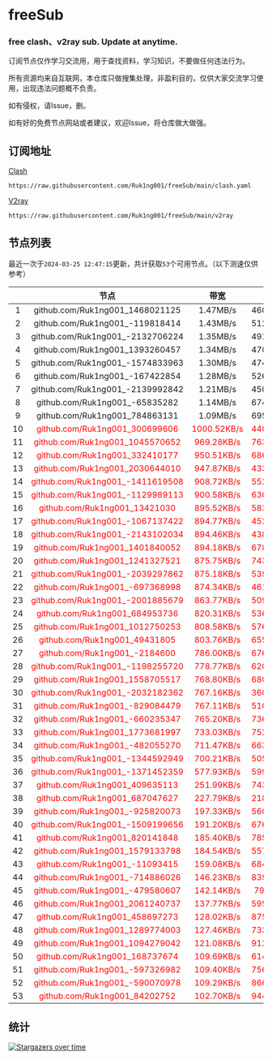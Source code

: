 # freeSub
### free clash、v2ray sub. Update at anytime.

订阅节点仅作学习交流用，用于查找资料，学习知识，不要做任何违法行为。

所有资源均来自互联网，本仓库只做搜集处理，非盈利目的，仅供大家交流学习使用，出现违法问题概不负责。

如有侵权，请Issue，删。

如有好的免费节点网站或者建议，欢迎Issue，将仓库做大做强。

## 订阅地址
[Clash](https://raw.githubusercontent.com/Ruk1ng001/freeSub/main/clash.yaml)
```
https://raw.githubusercontent.com/Ruk1ng001/freeSub/main/clash.yaml
```
[V2ray](https://raw.githubusercontent.com/Ruk1ng001/freeSub/main/v2ray)
```
https://raw.githubusercontent.com/Ruk1ng001/freeSub/main/v2ray
```

## 节点列表

最近一次于`2024-03-25 12:47:15`更新，共计获取`53`个可用节点。（以下测速仅供参考）

|  | 节点 | 带宽 | 延迟 |
|:-:|:--:|:--:|:--:|
 | 1 | github.com/Ruk1ng001_1468021125 | 1.47MB/s | 460.00ms |
 | 2 | github.com/Ruk1ng001_-119818414 | 1.43MB/s | 512.00ms |
 | 3 | github.com/Ruk1ng001_-2132706224 | 1.35MB/s | 491.00ms |
 | 4 | github.com/Ruk1ng001_1393260457 | 1.34MB/s | 470.00ms |
 | 5 | github.com/Ruk1ng001_-1574833963 | 1.30MB/s | 474.00ms |
 | 6 | github.com/Ruk1ng001_-167422854 | 1.28MB/s | 526.00ms |
 | 7 | github.com/Ruk1ng001_-2139992842 | 1.21MB/s | 450.00ms |
 | 8 | github.com/Ruk1ng001_-65835282 | 1.14MB/s | 674.00ms |
 | 9 | github.com/Ruk1ng001_784863131 | 1.09MB/s | 695.00ms |
 | 10 | <font color=red>github.com/Ruk1ng001_300699606</font> | <font color=red>1000.52KB/s</font> | <font color=red>440.00ms</font> |
 | 11 | <font color=red>github.com/Ruk1ng001_1045570652</font> | <font color=red>969.28KB/s</font> | <font color=red>763.00ms</font> |
 | 12 | <font color=red>github.com/Ruk1ng001_332410177</font> | <font color=red>950.51KB/s</font> | <font color=red>686.00ms</font> |
 | 13 | <font color=red>github.com/Ruk1ng001_2030644010</font> | <font color=red>947.87KB/s</font> | <font color=red>433.00ms</font> |
 | 14 | <font color=red>github.com/Ruk1ng001_-1411619508</font> | <font color=red>908.72KB/s</font> | <font color=red>552.00ms</font> |
 | 15 | <font color=red>github.com/Ruk1ng001_-1129989113</font> | <font color=red>900.58KB/s</font> | <font color=red>630.00ms</font> |
 | 16 | <font color=red>github.com/Ruk1ng001_13421030</font> | <font color=red>895.52KB/s</font> | <font color=red>583.00ms</font> |
 | 17 | <font color=red>github.com/Ruk1ng001_-1067137422</font> | <font color=red>894.77KB/s</font> | <font color=red>452.00ms</font> |
 | 18 | <font color=red>github.com/Ruk1ng001_-2143102034</font> | <font color=red>894.46KB/s</font> | <font color=red>438.00ms</font> |
 | 19 | <font color=red>github.com/Ruk1ng001_1401840052</font> | <font color=red>894.18KB/s</font> | <font color=red>678.00ms</font> |
 | 20 | <font color=red>github.com/Ruk1ng001_1241327521</font> | <font color=red>875.75KB/s</font> | <font color=red>743.00ms</font> |
 | 21 | <font color=red>github.com/Ruk1ng001_-2039297862</font> | <font color=red>875.18KB/s</font> | <font color=red>539.00ms</font> |
 | 22 | <font color=red>github.com/Ruk1ng001_-697368998</font> | <font color=red>874.34KB/s</font> | <font color=red>461.00ms</font> |
 | 23 | <font color=red>github.com/Ruk1ng001_-2001885679</font> | <font color=red>863.77KB/s</font> | <font color=red>509.00ms</font> |
 | 24 | <font color=red>github.com/Ruk1ng001_684953736</font> | <font color=red>820.31KB/s</font> | <font color=red>536.00ms</font> |
 | 25 | <font color=red>github.com/Ruk1ng001_1012750253</font> | <font color=red>808.58KB/s</font> | <font color=red>576.00ms</font> |
 | 26 | <font color=red>github.com/Ruk1ng001_49431805</font> | <font color=red>803.76KB/s</font> | <font color=red>655.00ms</font> |
 | 27 | <font color=red>github.com/Ruk1ng001_-2184600</font> | <font color=red>786.00KB/s</font> | <font color=red>676.00ms</font> |
 | 28 | <font color=red>github.com/Ruk1ng001_-1198255720</font> | <font color=red>778.77KB/s</font> | <font color=red>620.00ms</font> |
 | 29 | <font color=red>github.com/Ruk1ng001_1558705517</font> | <font color=red>768.80KB/s</font> | <font color=red>680.00ms</font> |
 | 30 | <font color=red>github.com/Ruk1ng001_-2032182362</font> | <font color=red>767.16KB/s</font> | <font color=red>360.00ms</font> |
 | 31 | <font color=red>github.com/Ruk1ng001_-829084479</font> | <font color=red>767.11KB/s</font> | <font color=red>510.00ms</font> |
 | 32 | <font color=red>github.com/Ruk1ng001_-660235347</font> | <font color=red>765.20KB/s</font> | <font color=red>736.00ms</font> |
 | 33 | <font color=red>github.com/Ruk1ng001_1773681997</font> | <font color=red>733.03KB/s</font> | <font color=red>752.00ms</font> |
 | 34 | <font color=red>github.com/Ruk1ng001_-482055270</font> | <font color=red>711.47KB/s</font> | <font color=red>663.00ms</font> |
 | 35 | <font color=red>github.com/Ruk1ng001_-1344592949</font> | <font color=red>700.21KB/s</font> | <font color=red>505.00ms</font> |
 | 36 | <font color=red>github.com/Ruk1ng001_-1371452359</font> | <font color=red>577.93KB/s</font> | <font color=red>599.00ms</font> |
 | 37 | <font color=red>github.com/Ruk1ng001_409635113</font> | <font color=red>251.99KB/s</font> | <font color=red>743.00ms</font> |
 | 38 | <font color=red>github.com/Ruk1ng001_687047627</font> | <font color=red>227.79KB/s</font> | <font color=red>218.00ms</font> |
 | 39 | <font color=red>github.com/Ruk1ng001_-925820073</font> | <font color=red>197.33KB/s</font> | <font color=red>560.00ms</font> |
 | 40 | <font color=red>github.com/Ruk1ng001_-1509199656</font> | <font color=red>191.20KB/s</font> | <font color=red>676.00ms</font> |
 | 41 | <font color=red>github.com/Ruk1ng001_820141848</font> | <font color=red>185.40KB/s</font> | <font color=red>785.00ms</font> |
 | 42 | <font color=red>github.com/Ruk1ng001_1579133798</font> | <font color=red>184.54KB/s</font> | <font color=red>557.00ms</font> |
 | 43 | <font color=red>github.com/Ruk1ng001_-11093415</font> | <font color=red>159.08KB/s</font> | <font color=red>684.00ms</font> |
 | 44 | <font color=red>github.com/Ruk1ng001_-714886026</font> | <font color=red>146.23KB/s</font> | <font color=red>839.00ms</font> |
 | 45 | <font color=red>github.com/Ruk1ng001_-479580607</font> | <font color=red>142.14KB/s</font> | <font color=red>79.00ms</font> |
 | 46 | <font color=red>github.com/Ruk1ng001_2061240737</font> | <font color=red>137.77KB/s</font> | <font color=red>595.00ms</font> |
 | 47 | <font color=red>github.com/Ruk1ng001_458697273</font> | <font color=red>128.02KB/s</font> | <font color=red>875.00ms</font> |
 | 48 | <font color=red>github.com/Ruk1ng001_1289774003</font> | <font color=red>127.46KB/s</font> | <font color=red>733.00ms</font> |
 | 49 | <font color=red>github.com/Ruk1ng001_1094279042</font> | <font color=red>121.08KB/s</font> | <font color=red>912.00ms</font> |
 | 50 | <font color=red>github.com/Ruk1ng001_168737674</font> | <font color=red>109.69KB/s</font> | <font color=red>614.00ms</font> |
 | 51 | <font color=red>github.com/Ruk1ng001_-597326982</font> | <font color=red>109.40KB/s</font> | <font color=red>756.00ms</font> |
 | 52 | <font color=red>github.com/Ruk1ng001_-590070978</font> | <font color=red>109.29KB/s</font> | <font color=red>866.00ms</font> |
 | 53 | <font color=red>github.com/Ruk1ng001_84202752</font> | <font color=red>102.70KB/s</font> | <font color=red>944.00ms</font> |


## 统计

[![Stargazers over time](https://starchart.cc/Ruk1ng001/freeSub.svg)](https://starchart.cc/Ruk1ng001/freeSub)